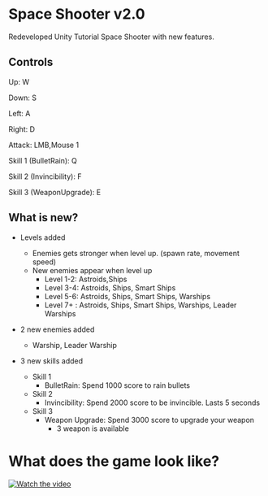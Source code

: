 # Space Shooter v2.0

Redeveloped Unity Tutorial Space Shooter with new features. 

## Controls

Up: W

Down: S

Left: A

Right: D

Attack: LMB,Mouse 1

Skill 1 (BulletRain): Q

Skill 2 (Invincibility): F

Skill 3 (WeaponUpgrade): E

## What is new?

* Levels added
  * Enemies gets stronger when level up. (spawn rate, movement speed)
  * New enemies appear when level up
    * Level 1-2: Astroids,Ships
    * Level 3-4: Astroids, Ships, Smart Ships
    * Level 5-6: Astroids, Ships, Smart Ships, Warships
    * Level 7+ : Astroids, Ships, Smart Ships, Warships, Leader Warships
    
* 2 new enemies added
  * Warship, Leader Warship
  
* 3 new skills added
  * Skill 1
    * BulletRain: Spend 1000 score to rain bullets
  * Skill 2
    * Invincibility: Spend 2000 score to be invincible. Lasts 5 seconds
  * Skill 3
    * Weapon Upgrade: Spend 3000 score to upgrade your weapon
      * 3 weapon is available
  
# What does the game look like?

[![Watch the video](https://i.imgur.com/vKb2F1B.png)](https://youtu.be/vt5fpE0bzSY)
